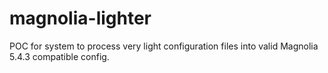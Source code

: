 # magnolia-lighter
POC for system to process very light configuration files into valid Magnolia 5.4.3 compatible config.
